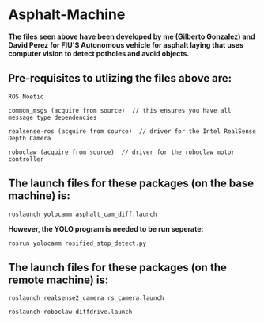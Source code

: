 # Asphalt-Machine
**The files seen above have been developed by me (Gilberto Gonzalez) and David Perez for FIU'S Autonomous vehicle for asphalt laying that uses computer vision to detect potholes and avoid objects.**

## Pre-requisites to utlizing the files above are:

    ROS Noetic

    common_msgs (acquire from source)  // this ensures you have all message type dependencies

    realsense-ros (acquire from source)  // driver for the Intel RealSense Depth Camera

    roboclaw (acquire from source)  // driver for the roboclaw motor controller

## The launch files for these packages (on the base machine) is:

    roslaunch yolocamm asphalt_cam_diff.launch

**However, the YOLO program is needed to be run seperate:**

    rosrun yolocamm rosified_stop_detect.py 

## The launch files for these packages (on the remote machine) is:

    roslaunch realsense2_camera rs_camera.launch

    roslaunch roboclaw diffdrive.launch 

